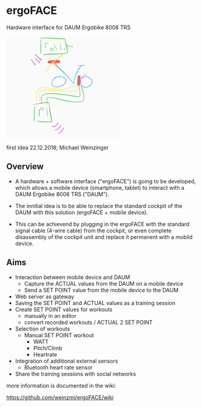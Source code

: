 # ergoFACE
Hardware interface for DAUM Ergobike 8008 TRS

<img src=https://github.com/weinzmi/ergoFACE/blob/master/images/wiki/EF_first_sketsh.jpg width="300">

first idea 22.12.2018; Michael Weinzinger

## Overview
* A hardware + software interface ("ergoFACE") is going to be developed, 
which allows a mobile device (smartphone, tablet) to interact with a DAUM Ergobike 8008 TRS ("DAUM").

* The innitial idea is to be able to replace the standard cockpit of the DAUM with this solution (ergoFACE + mobile device).
* This can be achievend by plugging in the ergoFACE with the standard signal cable (4-wire cable) from the cockpit,
or even complete disassembly of the cockpit unit and replace it permanent with a mobild device.

## Aims
* Interaction between mobile device and DAUM
  * Capture the ACTUAL values from the DAUM on a mobile device
  * Send a SET POINT value from the mobile device to the DAUM
* Web server as gateway
* Saving the SET POINT and ACTUAL values as a training session
* Create SET POINT values for workouts
  * manually in an editor
  * convert recorded workouts / ACTUAL 2 SET POINT
* Selection of workouts
  * Manual SET POINT workout
    * WATT
    * Pitch/Climb
    * Heartrate
* Integration of additional external sensors
  * Bluetooth heart rate sensor
* Share the training sessions with social networks

more information is documented in the wiki:

https://github.com/weinzmi/ergoFACE/wiki
